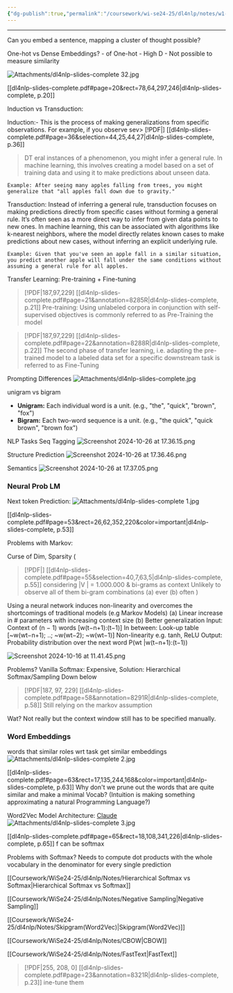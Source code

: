```yaml
---
{"dg-publish":true,"permalink":"/coursework/wi-se24-25/dl4nlp/notes/w1-dl4nlp/","noteIcon":""}
---
```


---

Can you embed a sentence, mapping a cluster of thought possible? 

One-hot vs Dense Embeddings? 
	- of One-hot
		- High D
		- Not possible to measure similarity

![Attachments/dl4nlp-slides-complete 32.jpg](/img/user/Attachments/dl4nlp-slides-complete%2032.jpg)

[[dl4nlp-slides-complete.pdf#page=20&rect=78,64,297,246|dl4nlp-slides-complete, p.20]]

Induction vs Transduction:

Induction:- This is the process of making generalizations from specific observations. For example, if you observe sev> [!PDF|] [[dl4nlp-slides-complete.pdf#page=36&selection=44,25,44,27|dl4nlp-slides-complete, p.36]]
> DT
eral instances of a phenomenon, you might infer a general rule. In machine learning, this involves creating a model based on a set of training data and using it to make predictions about unseen data.
    
    Example: After seeing many apples falling from trees, you might generalize that "all apples fall down due to gravity."
    
Transduction: Instead of inferring a general rule, transduction focuses on making predictions directly from specific cases without forming a general rule. It’s often seen as a more direct way to infer from given data points to new ones. In machine learning, this can be associated with algorithms like k-nearest neighbors, where the model directly relates known cases to make predictions about new cases, without inferring an explicit underlying rule.
    
    Example: Given that you've seen an apple fall in a similar situation, you predict another apple will fall under the same conditions without assuming a general rule for all apples.



Transfer Learning: Pre-training + Fine-tuning
> [!PDF|187,97,229] [[dl4nlp-slides-complete.pdf#page=21&annotation=8285R|dl4nlp-slides-complete, p.21]]
> Pre-training: Using unlabeled corpora in conjunction with self-supervised objectives is commonly referred to as Pre-Training the model

> [!PDF|187,97,229] [[dl4nlp-slides-complete.pdf#page=22&annotation=8288R|dl4nlp-slides-complete, p.22]]
> The second phase of transfer learning, i.e. adapting the pre-trained model to a labeled data set for a specific downstream task is referred to as Fine-Tuning

 Prompting Differences
![Attachments/dl4nlp-slides-complete.jpg](/img/user/Attachments/dl4nlp-slides-complete.jpg)


unigram vs bigram

- **Unigram:** Each individual word is a unit. (e.g., "the", "quick", "brown", "fox")
- **Bigram:** Each two-word sequence is a unit. (e.g., "the quick", "quick brown", "brown fox")


NLP Tasks
Seq Tagging
![Screenshot 2024-10-26 at 17.36.15.png](/img/user/Attachments/Screenshot%202024-10-26%20at%2017.36.15.png)

Structure Prediction
![Screenshot 2024-10-26 at 17.36.46.png](/img/user/Attachments/Screenshot%202024-10-26%20at%2017.36.46.png)


Semantics
![Screenshot 2024-10-26 at 17.37.05.png](/img/user/Attachments/Screenshot%202024-10-26%20at%2017.37.05.png)



### Neural Prob LM

Next token Prediction: 
![Attachments/dl4nlp-slides-complete 1.jpg](/img/user/Attachments/dl4nlp-slides-complete%201.jpg)

[[dl4nlp-slides-complete.pdf#page=53&rect=26,62,352,220&color=important|dl4nlp-slides-complete, p.53]]


Problems with Markov: 

Curse of Dim, Sparsity (
> [!PDF|] [[dl4nlp-slides-complete.pdf#page=55&selection=40,7,63,5|dl4nlp-slides-complete, p.55]]
> considering |V | = 1.000.000 & bi-grams as context Unlikely to observe all of them bi-gram combinations (a) ever (b) often
)


Using a neural network induces non-linearity and overcomes the shortcomings of traditional models (e.g Markov Models)
(a)  Linear increase in  # parameters with increasing context size
(b)  Better generalization
Input:  Context of  (n  −  1)  words  [w(t−n+1):(t−1)] 
In between: 
Look-up table  [~w(wt−n+1);  ..;  ~w(wt−2);  ~w(wt−1)] 
Non-linearity  e.g. tanh, ReLU 
Output: Probability distribution over the next word  P(wt  |w(t−n+1):(t−1))

![Screenshot 2024-10-16 at 11.41.45.png](/img/user/Attachments/Screenshot%202024-10-16%20at%2011.41.45.png)


Problems? 
Vanilla Softmax: Expensive, 
Solution: Hierarchical Softmax/Sampling
Down below


> [!PDF|187, 97, 229] [[dl4nlp-slides-complete.pdf#page=58&annotation=8291R|dl4nlp-slides-complete, p.58]]
> Still relying on the markov assumption

Wat? Not really but the context window still has to be specified manually. 

### Word Embeddings

words that similar roles wrt task get similar embeddings
![Attachments/dl4nlp-slides-complete 2.jpg](/img/user/Attachments/dl4nlp-slides-complete%202.jpg)

[[dl4nlp-slides-complete.pdf#page=63&rect=17,135,244,168&color=important|dl4nlp-slides-complete, p.63]]
Why don't we prune out the words that are quite similar and make a minimal Vocab? (Intuition is making something approximating a natural Programming Language?)

Word2Vec Model Architecture: 
[Claude](https://claude.ai/chat/474d19d6-e467-4c9c-a706-50576b4b5e2c)
![Attachments/dl4nlp-slides-complete 3.jpg](/img/user/Attachments/dl4nlp-slides-complete%203.jpg)

[[dl4nlp-slides-complete.pdf#page=65&rect=18,108,341,226|dl4nlp-slides-complete, p.65]]
f can be softmax

Problems with Softmax? 
	Needs to compute dot products with the whole vocabulary in the denominator for every single prediction

[[Coursework/WiSe24-25/dl4nlp/Notes/Hierarchical Softmax vs Softmax\|Hierarchical Softmax vs Softmax]]

[[Coursework/WiSe24-25/dl4nlp/Notes/Negative Sampling\|Negative Sampling]]

[[Coursework/WiSe24-25/dl4nlp/Notes/Skipgram(Word2Vec)\|Skipgram(Word2Vec)]]


[[Coursework/WiSe24-25/dl4nlp/Notes/CBOW\|CBOW]]

[[Coursework/WiSe24-25/dl4nlp/Notes/FastText\|FastText]]

> [!PDF|255, 208, 0] [[dl4nlp-slides-complete.pdf#page=23&annotation=8321R|dl4nlp-slides-complete, p.23]]
> ine-tune them

